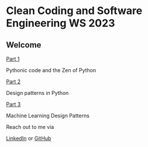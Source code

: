 # Clean Coding and Software Engineering WS 2023

## Welcome

[Part 1](/part-1/)

Pythonic code and the Zen of Python

[Part 2](/part-2/)

Design patterns in Python

[Part 3](/part-3/)

Machine Learning Design Patterns

Reach out to me via

[LinkedIn](https://www.linkedin.com/in/vaskomartin/) or [GitHub](https://github.com/martinvasko)
